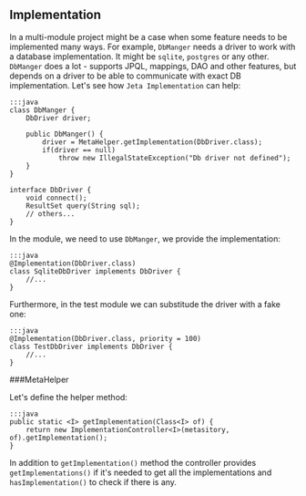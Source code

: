 <div class="page-header">
    <h2>Implementation</h2>
</div>

In a multi-module project might be a case when some feature needs to be implemented many ways. For example, `DbManger` needs a driver to work with a database implementation. It might be `sqlite`, `postgres` or any other. `DbManger` does a lot - supports JPQL, mappings, DAO and other features, but depends on a driver to be able to communicate with exact DB implementation. Let's see how `Jeta Implementation` can help:

    :::java
    class DbManger {
        DbDriver driver;

        public DbManger() {
            driver = MetaHelper.getImplementation(DbDriver.class);
            if(driver == null)
                throw new IllegalStateException("Db driver not defined");
        }
    }

    interface DbDriver {
        void connect();
        ResultSet query(String sql);
        // others...
    }

In the module, we need to use `DbManger`, we provide the implementation:

    :::java
    @Implementation(DbDriver.class)
    class SqliteDbDriver implements DbDriver {
        //...
    }

Furthermore, in the test module we can substitude the driver with a fake one:

    :::java
    @Implementation(DbDriver.class, priority = 100)
    class TestDbDriver implements DbDriver {
        //...
    }

###MetaHelper

Let's define the helper method:

    :::java
    public static <I> getImplementation(Class<I> of) {
        return new ImplementationController<I>(metasitory, of).getImplementation();
    }

In addition to `getImplementation()` method the controller provides `getImplementations()` if it's needed to get all the implementations and `hasImplementation()` to check if there is any.

